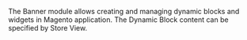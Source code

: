 The Banner module allows creating and managing dynamic blocks and widgets in Magento application. 
The Dynamic Block content can be specified by Store View.